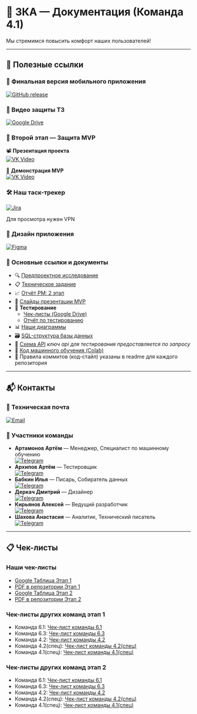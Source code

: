 # 🚌 3КА — Документация (Команда 4.1)

Мы стремимся повысить комфорт наших пользователей!

---
## 🔗 Полезные ссылки

### 🚦 Финальная версия мобильного приложения

[![GitHub release](https://img.shields.io/github/v/release/PublicTransport2025/Mobile)](https://github.com/PublicTransport2025/Mobile/releases/tag/v0.1.5)

### 📼 Видео защиты ТЗ
[![Google Drive](https://img.shields.io/badge/-Видеопрезентация_ТЗ-4285F4?style=for-the-badge&logo=google-drive&logoColor=white)](https://drive.google.com/file/d/1yxZZP442D4Zxdx_cOVYGXXymLhx-tv3n/view?usp=sharing)

### 🚎 Второй этап — Защита MVP

📽️ **Презентация проекта**  
[![VK Video](https://img.shields.io/badge/-Смотреть_презентацию-0077FF?style=for-the-badge&logo=vk&logoColor=white)](https://vkvideo.ru/video-230360685_456239017)  

🔧 **Демонстрация MVP**  
[![VK Video](https://img.shields.io/badge/-Смотреть_демонстрацию-0077FF?style=for-the-badge&logo=vk&logoColor=white)](https://vkvideo.ru/video-230360685_456239018)  

### 🛠️ Наш таск-трекер
[![Jira](https://img.shields.io/badge/-Таск_трекер-0052CC?style=for-the-badge&logo=jira&logoColor=white)](https://id.atlassian.com/invite/p/jira-software?id=XHddNmmtTIuPI0KkGDPWmQ)

Для просмотра нужен VPN

### 🎨 Дизайн приложения
[![Figma](https://img.shields.io/badge/-Брендбук_и_макеты-FF726B?style=for-the-badge&logo=figma&logoColor=white)](https://www.figma.com/design/YlVnYOEYRukFRYZZsrmGnH/3%D0%9A%D0%90?node-id=0-1&t=XnexoksD3CxK5pXI-1)

### 📄 Основные ссылки и документы
- 🔍 [Предпроектное исследование](Этап%20ТЗ/Предпроектное%20исследование.pdf)
- 📋 [Техническое задание](Этап%20ТЗ/Техническое%20задание.pdf)
- 📈 [Отчёт PM: 2 этап](Этап%20MVP/Отчёт%20PM%202%20этап.pdf)
- 🌇 [Слайды презентации MVP](https://github.com/PublicTransport2025/Docs/blob/main/%D0%AD%D1%82%D0%B0%D0%BF%20MVP/3KA%20Presentation%20MVP.pdf)
- 🐞 **Тестирование**
  - [Чек-листы (Google Drive)](https://drive.google.com/drive/folders/1NHyy1uad4F6pC8OKS6uRH2R-VDSWVlgp?usp=sharing)
  - [Отчёт по тестированию](Этап%20MVP/Отчет%20по%20тестированию.pdf) 
- 📊 [Наши диаграммы](Приложения/Диаграммы/png)
- 🗃️ [SQL-структура базы данных](Этап%20MVP/3KA_SQL.pdf)  
- 📡 [Схема API](https://transport3ka.ru/docs) *ключ api для тестирования предоставляется по запросу*
- 🤖 [Код машинного обучения (Colab)](https://colab.research.google.com/drive/10SiQ9wmnNSHqtH4xqEA0rGK7ih-m4fPh)
- 📝 Правила коммитов (код-стайл) указаны в readme для каждого репозитория

---
## 📬 Контакты

### 📧 Техническая почта
[![Email](https://img.shields.io/badge/-Техническая_почта-D14836?style=flat-square&logo=gmail&logoColor=white)](mailto:3threeka@gmail.com)

### 👥 Участники команды
- **Артамонов Артём** — Менеджер, Специалист по машинному обучению  
  [![Telegram](https://img.shields.io/badge/Telegram-@IN_THESESHADOWS-0088cc?style=flat&logo=telegram)](https://t.me/IN_THESESHADOWS)  
- **Архипов Артём** — Тестировщик  
  [![Telegram](https://img.shields.io/badge/Telegram-@ArhipAra-0088cc?style=flat&logo=telegram)](https://t.me/ArhipAra)  
- **Бабкин Илья** — Писарь, Собиратель данных  
  [![Telegram](https://img.shields.io/badge/Telegram-@torg_ymecten-0088cc?style=flat&logo=telegram)](https://t.me/torg_ymecten)  
- **Деркач Дмитрий** — Дизайнер  
  [![Telegram](https://img.shields.io/badge/Telegram-@midnight70-0088cc?style=flat&logo=telegram)](https://t.me/midnight70)  
- **Кирьянов Алексей** — Ведущий разработчик  
  [![Telegram](https://img.shields.io/badge/Telegram-@aleksey183681-0088cc?style=flat&logo=telegram)](https://t.me/aleksey183681)  
- **Шахова Анастасия** — Аналитик, Технический писатель  
  [![Telegram](https://img.shields.io/badge/Telegram-@nastashdochafruktcom-0088cc?style=flat&logo=telegram)](https://t.me/nastashdochafruktcom)

---
## 📋 Чек-листы

### Наши чек-листы
- [Google Таблица Этап 1](https://docs.google.com/spreadsheets/d/1HykMUZnbwDM_4M6yXX6ubWmZNCqc3tGkh4k-YAq8fiY/edit?gid=0#gid=0)
- [PDF в репозитории Этап 1](Этап%20ТЗ/Кросс-проверки.pdf)
- [Google Таблица Этап 2](https://docs.google.com/spreadsheets/d/1IY3GdlFAdJ8vuNUuW-5wpiyEXh8Om8WxDnoXOvodT3o/edit?gid=0#gid=0)
- [PDF в репозитории Этап 2](Этап%20MVP/Транспорт%202025%20Чеклист%202%20этап.pdf)

### Чек-листы других команд этап 1
- Команда 6.1: [Чек-лист команды 6.1](https://gitlab.usr0.ru/tailoredtastes/tailoredtastes-documentation/-/blob/master/%D0%9A%D1%80%D0%BE%D1%81%D1%81-%D0%BF%D1%80%D0%BE%D0%B2%D0%B5%D1%80%D0%BA%D0%B0/%D0%9A%D1%80%D0%BE%D1%81%D1%81-%D0%BF%D1%80%D0%BE%D0%B2%D0%B5%D1%80%D0%BA%D0%B0%20%D0%A2%D0%9F%206.1.pdf)
- Команда 6.3: [Чек-лист команды 6.3](https://github.com/VisualMusic-VSU/visualmusic/blob/main/docs/check/first-stage-check.pdf)
- Команда 4.2: [Чек-лист команды 4.2](https://github.com/I-want-pizza/QWality/blob/db488a1e794473a015df8cb8fc7b1416ed381151/docs/teams_score/%D0%A7%D0%B5%D0%BA%D0%BB%D0%B8%D1%81%D1%82_1_%D1%8D%D1%82%D0%B0%D0%BF.pdf)
- Команда 4.2(спец): [Чек-лист команды 4.2(спец)](https://github.com/anya-ananasss/Defense-Discover/blob/main/Documentation%2F%D0%A7%D0%B5%D0%BA%D0%BB%D0%B8%D1%81%D1%82%20%28%D0%A1%D0%9A%2C%202%20%D0%B3%D1%80%D1%83%D0%BF%D0%BF%D0%B0%29.pdf)
- Команда 4.1(спец): [Чек-лист команды 4.1(спец)](https://github.com/noviyblock/TechTrek-Web-repository/blob/main/%D0%A7%D0%B5%D0%BA%D0%BB%D0%B8%D1%81%D1%82%201%20%D1%8D%D1%82%D0%B0%D0%BF%20-%20%D0%A7%D0%B5%D0%BA-%D0%BB%D0%B8%D1%81%D1%82%20%E2%84%961.pdf)

### Чек-листы других команд этап 2
- Команда 6.1: [Чек-лист команды 6.1](https://gitlab.usr0.ru/tailoredtastes/tailoredtastes-documentation/-/blob/master/%D0%9A%D1%80%D0%BE%D1%81%D1%81-%D0%BF%D1%80%D0%BE%D0%B2%D0%B5%D1%80%D0%BA%D0%B0/%D0%9A%D1%80%D0%BE%D1%81%D1%81-%D0%BF%D1%80%D0%BE%D0%B2%D0%B5%D1%80%D0%BA%D0%B0%20%D0%A2%D0%9F%206.1%202%20%D1%8D%D1%82%D0%B0%D0%BF.pdf)
- Команда 6.3: [Чек-лист команды 6.3](https://github.com/VisualMusic-VSU/visualmusic/blob/main/docs/check/second-stage-check.pdf)
- Команда 4.2: [Чек-лист команды 4.2](https://github.com/I-want-pizza/QWality/blob/88be92d58178c8b91e3ab7b066cc00c24d141450/docs/teams_score/%D0%A7%D0%B5%D0%BA%D0%BB%D0%B8%D1%81%D1%82%202%20%D1%8D%D1%82%D0%B0%D0%BF.pdf)
- Команда 4.2(спец): [Чек-лист команды 4.2(спец)](https://github.com/anya-ananasss/Defense-Discover/blob/main/Documentation/%D0%A2%D0%9F.%20%D0%A7%D0%B5%D0%BA%D0%BB%D0%B8%D1%81%D1%82%202%20%D1%8D%D1%82%D0%B0%D0%BF.pdf)
- Команда 4.1(спец): [Чек-лист команды 4.1(спец)](https://github.com/noviyblock/TechTrek-Web-repository/blob/main/%D0%A7%D0%B5%D0%BA%D0%BB%D0%B8%D1%81%D1%82%201%20%D1%8D%D1%82%D0%B0%D0%BF%20-%20%D0%A7%D0%B5%D0%BA-%D0%BB%D0%B8%D1%81%D1%82%20%E2%84%961.pdf)
